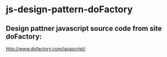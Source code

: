 # js-design-pattern-doFactory

## Design pattner javascript source code from site doFactory:

http://www.dofactory.com/javascript/
